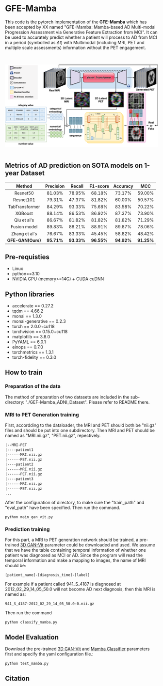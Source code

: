 # **GFE-Mamba**
This code is the pytorch implementation of the **GFE-Mamba** which has been accepted by XX named "GFE-Mamba: Mamba-based AD Multi-modal Progression Assessment via Generative Feature Extraction from MCI". It can be used to accurately predict whether a patient will process to AD from MCI in a period (symbolled as $\Delta t$) with Multimodal (including MRI, PET and multiple scale assessments) information without the PET engagement. 

<br><br>
![](./assets/fig1-1.png)
<br><br>

## Metrics of AD prediction on SOTA models on 1-year Dataset
| Method                                                                        | Precision        | Recall           | F1-score         | Accuracy         | MCC              |
|:-----------------------------------------------------------------------------:|:----------------:|:----------------:|:----------------:|:----------------:|:----------------:|
| Resnet50                                                 | 81.03\%          | 78.95\%          | 68.18\%          | 73.17\%          | 59.00\%          |
| Resnet101                                                | 79.31\%          | 47.37\%          | 81.82\%          | 60.00\%          | 50.57\%          |
| TabTransformer                              | 84.29\%          | 93.33\%          | 75.68\%          | 83.58\%          | 70.22\%          |
| XGBoost                                            | 88.14\%          | 86.53\%          | 86.92\%          | 87.37\%          | 73.90\%          |
| Qiu et al's     | 86.67\%          | 81.82\%          | 81.82\%          | 81.82\%          | 71.29\%          |
| Fusion model                                      | 89.83\%          | 88.21\%          | 88.91\%          | 89.87\%          | 78.06\%          |
| Zhang et al's | 76.67\%          | 83.33\%          | 45.45\%          | 58.82\%          | 48.42\%          |
| **GFE-GAN(Ours)**                                                        | **95.71%** | **93.33%** | **96.55%** | **94.92%** | **91.25%** |

## Pre-requisties
- Linux
- python==3.10
- NVIDIA GPU (memory>=14G) + CUDA cuDNN

## Python libraries
- accelerate == 0.27.2
- tqdm == 4.66.2
- monai == 1.3.0 
- monai-generative == 0.2.3
- torch == 2.0.0+cu118
- torchvision == 0.15.0+cu118
- matplotlib == 3.8.0
- PyYAML == 6.0.1
- einops == 0.7.0
- torchmetrics == 1.3.1
- torch-fidelity == 0.3.0

## How to train
### Preparation of the data
The method of preparation of two datasets are included in the sub-directory: "./GEF-Mamba_ADNI_Dataset". Please refer to README there. 

### MRI to PET Generation training 
First, accordding to the dataloader, the MRI and PET should both be "nii.gz" files and should be put into one subdirectory. Then MRI and PET should be named as "MRI.nii.gz", "PET.nii.gz", repectively. 
```
|--MRI-PET
|----patient1
|------MRI.nii.gz
|------PET.nii.gz
|----patient2
|------MRI.nii.gz
|------PET.nii.gz
|----patient3
|------MRI.nii.gz
|------PET.nii.gz
...
```
After the configuration of directory, to make sure the "train_path" and "eval_path" have been specified. Then run the command.   
```
python main_gan_vit.py
```
### Prediction training
For this part, a MRI to PET generation network should be trained, a pre-trained [3D GAN-Vit](https://drive.google.com/drive/folders/1TMPE6JLMW87uMGIzYsbEZsgxmTArnlYE?usp=share_link) parameter could be downloaded and used. We assume that we have the table containing temporal information of whether one patient was diagnosed as MCI or AD. Since the program will read the temporal information and make a mapping to images, the name of MRI should be: 
```
[patient_name]-[diagnosis_time]-[label]
```
For example if a patient called 941_S_4187 is diagnosed at 2012_02_29_14_05_50.0 will not become AD next diagnosis, then this MRI is named as: 
```
941_S_4187-2012_02_29_14_05_50.0-0.nii.gz
```
Then run the command
```
python classify_mamba.py
```

## Model Evaluation 
Download the pre-trained [3D GAN-Vit](https://drive.google.com/drive/folders/1TMPE6JLMW87uMGIzYsbEZsgxmTArnlYE?usp=share_link) and [Mamba Classifier](https://drive.google.com/drive/folders/14JaBXYE3cxlyaVBluqwGQwLp-i5D-aNE?usp=share_link) parameters first and specify the yaml configuration file.: 
```
python test_mamba.py
```
## Citation
```
```


